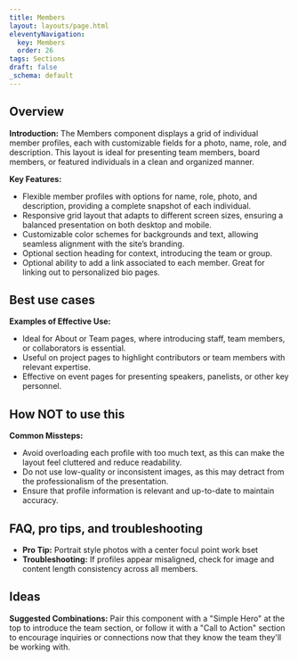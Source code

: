 ```yaml
---
title: Members
layout: layouts/page.html
eleventyNavigation:
  key: Members
  order: 26
tags: Sections
draft: false
_schema: default
---
```

## Overview
**Introduction:** The Members component displays a grid of individual member profiles, each with customizable fields for a photo, name, role, and description. This layout is ideal for presenting team members, board members, or featured individuals in a clean and organized manner.

**Key Features:** 
- Flexible member profiles with options for name, role, photo, and description, providing a complete snapshot of each individual.
- Responsive grid layout that adapts to different screen sizes, ensuring a balanced presentation on both desktop and mobile.
- Customizable color schemes for backgrounds and text, allowing seamless alignment with the site’s branding.
- Optional section heading for context, introducing the team or group.
- Optional ability to add a link associated to each member. Great for linking out to personalized bio pages.

## Best use cases
**Examples of Effective Use:** 
- Ideal for About or Team pages, where introducing staff, team members, or collaborators is essential.
- Useful on project pages to highlight contributors or team members with relevant expertise.
- Effective on event pages for presenting speakers, panelists, or other key personnel.

## How **NOT** to use this
**Common Missteps:** 
- Avoid overloading each profile with too much text, as this can make the layout feel cluttered and reduce readability.
- Do not use low-quality or inconsistent images, as this may detract from the professionalism of the presentation.
- Ensure that profile information is relevant and up-to-date to maintain accuracy.

## FAQ, pro tips, and troubleshooting
- **Pro Tip:** Portrait style photos with a center focul point work bset
- **Troubleshooting:** If profiles appear misaligned, check for image and content length consistency across all members.

## Ideas
**Suggested Combinations:** Pair this component with a "Simple Hero" at the top to introduce the team section, or follow it with a "Call to Action" section to encourage inquiries or connections now that they know the team they'll be working with.

